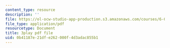 ```yaml
---
content_type: resource
description: ''
file: https://ol-ocw-studio-app-production.s3.amazonaws.com/courses/6-001-structure-and-interpretation-of-computer-programs-spring-2005/0b41187e21dfe262000f4d3adac855b1_aAlR3cezPJg.pdf
file_type: application/pdf
resourcetype: Document
title: 3play pdf file
uid: 0b41187e-21df-e262-000f-4d3adac855b1
---
```


